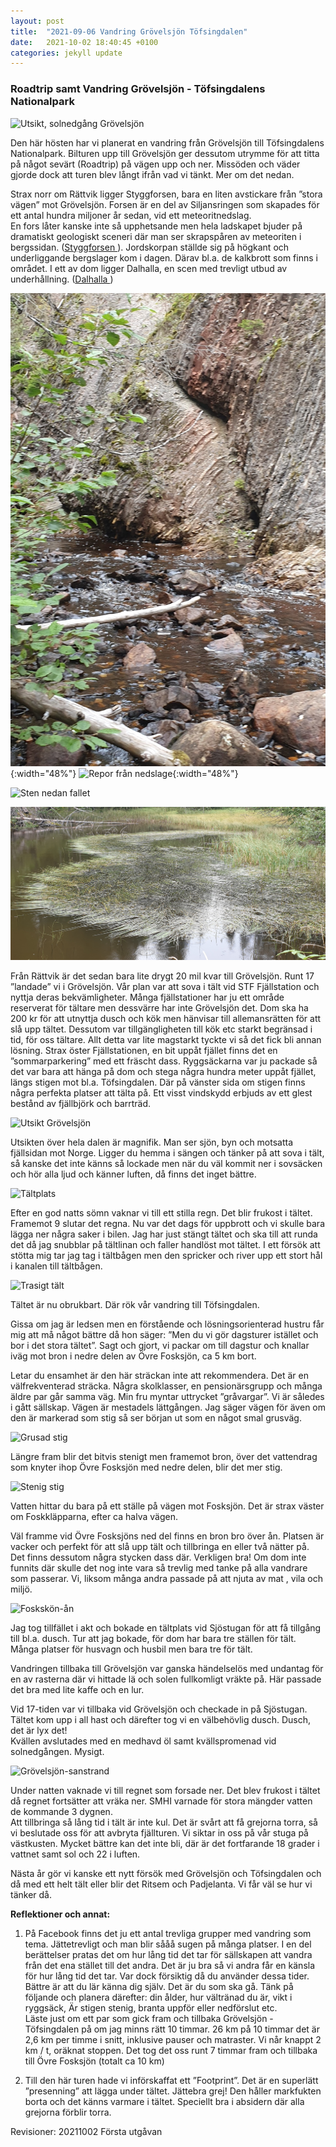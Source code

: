 ```yaml
---
layout: post
title:  "2021-09-06 Vandring Grövelsjön Töfsingdalen"
date:   2021-10-02 18:40:45 +0100
categories: jekyll update
---
```

<h3>Roadtrip samt Vandring Grövelsjön - Töfsingdalens Nationalpark</h3>

![Utsikt, solnedgång Grövelsjön](/img/GrövelsjönTöfsingdalen1/grövels-Solnedg_DSC04023.JPG "Utsikt, solnedgång Grövelsjön")

Den här hösten har vi planerat en vandring från Grövelsjön till Töfsingdalens Nationalpark. Bilturen upp till Grövelsjön ger dessutom utrymme för att titta på något sevärt (Roadtrip) på vägen upp och ner.
Missöden och väder gjorde dock att turen blev långt ifrån vad vi tänkt. Mer om det nedan.

Strax norr om Rättvik ligger Styggforsen, bara en liten avstickare från ”stora vägen” mot Grövelsjön. Forsen är en del av Siljansringen som skapades för ett antal hundra miljoner år sedan, vid ett meteoritnedslag. <br> 
En fors låter kanske inte så upphetsande men hela ladskapet bjuder på dramatiskt geologiskt sceneri där man ser skrapspåren av meteoriten i bergssidan.
(<a href="https://www.lansstyrelsen.se/dalarna/besoksmal/naturreservat/rattvik/styggforsen.html" target="_top">Styggforsen </a>).
Jordskorpan ställde sig på högkant och underliggande bergslager kom i dagen. Därav bl.a. de kalkbrott som finns i området. I ett av dom ligger Dalhalla, en scen med trevligt utbud av underhållning. (<a href="https://www.dalhalla.se/" target="_top">Dalhalla </a>)

![Repor från nedslaget](/img/GrövelsjönTöfsingdalen1/Styggf-reporBäck_20210907_131808_crop2.jpg "Repor"){:width="48%"} ![Repor från nedslage](/img/GrövelsjönTöfsingdalen1/Styggf-repor_DSC04009.JPG  "Repo"){:width="48%"}

![Sten nedan fallet](/img/GrövelsjönTöfsingdalen1/Styggf-sten_20210907_131646.jpg "Sten") 

![Vass i kvarndammen](/img/GrövelsjönTöfsingdalen1/Styggf-vass_20210907_133501.jpg "Vass")

Från Rättvik är det sedan bara lite drygt 20 mil kvar till Grövelsjön. Runt 17 ”landade” vi i Grövelsjön. Vår plan var att sova i tält vid STF Fjällstation och nyttja deras bekvämligheter.
Många fjällstationer har ju ett område reserverat för tältare men dessvärre har inte Grövelsjön det.
Dom ska ha 200 kr för att utnyttja dusch och kök men hänvisar till allemansrätten för att slå upp tältet. Dessutom var tillgängligheten till kök etc starkt begränsad i tid, för oss tältare. Allt detta var lite magstarkt tyckte vi så det fick bli annan lösning. 
Strax öster Fjällstationen, en bit uppåt fjället finns det en ”sommarparkering” med ett fräscht dass. 
Ryggsäckarna var ju packade så det var bara att hänga på dom och  stega några hundra meter uppåt fjället, längs stigen mot bl.a. Töfsingdalen. Där på vänster sida om stigen finns några perfekta platser att tälta på. Ett visst vindskydd erbjuds av ett glest bestånd av fjällbjörk och barrträd. 

![Utsikt Grövelsjön](/img/GrövelsjönTöfsingdalen1/grövels-fötterUtsiktDSC03431.JPG "Utsikt Grövelsjön")

Utsikten över hela dalen är magnifik. Man ser sjön, byn och  motsatta fjällsidan mot Norge.
Ligger du hemma i sängen och tänker på att sova i tält, så kanske det inte känns så lockade men när du väl kommit ner i sovsäcken och hör alla ljud och känner luften, då finns det inget bättre.

![Tältplats](/img/GrövelsjönTöfsingdalen1/grövels-tältDSC03428.JPG "Tältplats")

Efter en god natts sömn vaknar vi till ett stilla regn. Det blir frukost i tältet. 
Framemot 9 slutar det regna. 
Nu var det dags för uppbrott och vi skulle bara lägga ner några saker i bilen. Jag har just stängt tältet och ska till att runda det då jag snubblar på tältlinan och faller handlöst mot tältet.  I ett försök att stötta mig tar jag tag i tältbågen men den spricker och river upp ett stort hål i kanalen till tältbågen. 

![Trasigt tält](/img/GrövelsjönTöfsingdalen1/grövels_trasigtTält_20210908_083104.jpg "Trasigt tält")

Tältet är nu obrukbart. Där rök vår vandring till Töfsingdalen.

Gissa om jag är ledsen men en förstående och lösningsorienterad hustru får mig att må något bättre då hon säger: ”Men du vi gör dagsturer istället och bor i det stora tältet”.
Sagt och gjort, vi packar om till dagstur och knallar iväg mot bron i nedre delen av Övre Fosksjön, ca 5 km bort.

Letar du ensamhet är den här sträckan inte att rekommendera. Det är en välfrekventerad sträcka. Några skolklasser, en pensionärsgrupp och många äldre par går samma väg. Min fru myntar uttrycket ”gråvargar”. Vi är således i gått sällskap. Vägen är mestadels lättgången. Jag säger vägen för även om den är markerad som stig så ser början ut som en något smal grusväg.

![Grusad stig](/img/GrövelsjönTöfsingdalen1/Stigen-grusadDSC03433.JPG "Grusad stig")

 Längre fram blir det bitvis stenigt men framemot  bron, över det vattendrag som knyter ihop Övre Fosksjön med nedre delen, blir det mer stig.

![Stenig stig](/img/GrövelsjönTöfsingdalen1/Stigen-stenig_DSC04035.JPG "Stenig stig")

Vatten hittar du bara på ett ställe på vägen mot Fosksjön.  Det är strax väster om Foskkläpparna, efter ca halva vägen.

Väl framme vid Övre Fosksjöns ned del finns en bron bro över ån. Platsen är vacker och perfekt för att slå upp tält och tillbringa en eller två nätter på.  Det finns dessutom några stycken dass där. Verkligen bra! Om dom inte funnits där skulle det nog inte vara så trevlig med tanke på alla vandrare som passerar.
Vi, liksom många andra passade på att njuta av mat , vila och miljö. 

![Foskskön-ån](/img/GrövelsjönTöfsingdalen1/fosksjö-Ån1_DSC03437.JPG "Foskskön-ån")

Jag tog tillfället i akt och bokade en tältplats vid Sjöstugan för att få tillgång till bl.a. dusch.
Tur att jag bokade, för dom har bara tre ställen för tält. Många platser för husvagn och husbil men bara tre för tält.

Vandringen tillbaka till Grövelsjön var ganska händelselös med undantag för en av rasterna där vi hittade lä och solen fullkomligt vräkte på. Här passade det bra med lite kaffe och en lur.

Vid 17-tiden var vi tillbaka vid Grövelsjön och checkade in på Sjöstugan. Tältet kom upp i all hast och därefter tog vi en välbehövlig dusch. Dusch, det är lyx det!<br>
Kvällen avslutades med en medhavd öl samt kvällspromenad vid solnedgången. Mysigt.

![Grövelsjön-sanstrand](/img/GrövelsjönTöfsingdalen1/grövels-SandstrandSolnedg_DSC04051.JPG "Grövelsjön sanstrand")

Under natten vaknade vi till regnet som forsade ner. Det blev frukost i tältet då regnet fortsätter att vräka ner. 
SMHI varnade för stora mängder vatten de kommande 3 dygnen. <br>
Att tillbringa så lång tid i tält är inte kul. Det är svårt att få grejorna torra, så vi beslutade oss för att avbryta fjällturen. Vi siktar in oss på vår stuga på västkusten. Mycket bättre kan det inte bli, där är det fortfarande 18 grader i vattnet samt sol och 22 i luften.

Nästa år gör vi  kanske ett nytt försök med Grövelsjön och Töfsingdalen och då med ett helt tält eller blir det Ritsem och Padjelanta. Vi får väl se hur vi tänker då.

<b>Reflektioner och annat:</b>
1. På Facebook finns det ju ett antal trevliga grupper med vandring som tema. Jättetrevligt och man blir sååå sugen på många platser. 
I en del berättelser pratas det om hur lång tid det tar för sällskapen att vandra från det ena stället till det andra. Det är ju bra så vi andra får en känsla för hur lång tid det tar. Var dock försiktig då du använder dessa tider. Bättre är att du lär känna dig själv. Det är du som ska gå.
Tänk på följande och planera därefter:  din ålder, hur vältränad du är, vikt i ryggsäck, Är stigen stenig, branta uppför eller nedförslut etc. <br>
Läste just om ett par som gick fram och tillbaka Grövelsjön - Töfsingdalen på om jag minns rätt 10 timmar. 26 km på 10 timmar det är 2,6 km per timme i snitt, inklusive pauser och matraster.
Vi når knappt 2 km / t, oräknat stoppen. Det tog det oss runt 7 timmar fram och tillbaka till Övre Fosksjön  (totalt ca 10 km)

2. Till den här turen hade vi införskaffat ett ”Footprint”. Det är en superlätt ”presenning” att lägga under tältet. Jättebra grej! Den håller markfukten borta och det känns varmare i tältet. Speciellt bra i absidern där alla grejorna förblir torra.


Revisioner:
20211002 Första utgåvan

